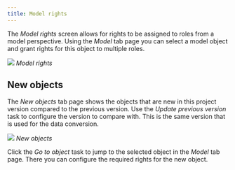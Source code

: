 ```yaml
---
title: Model rights
---
```


The *Model rights* screen allows for rights to be assigned to roles from a model perspective. Using the *Model* tab page you can select a model object and grant rights for this object to multiple roles.

![](assets/sf/model_rights.png)
*Model rights*

## New objects

The *New objects* tab page shows the objects that are new in this project version compared to the previous version. Use the *Update previous version* task to configure the version to compare with.
This is the same version that is used for the data conversion.

![](assets/sf/new_objects.png)
*New objects*

Click the *Go to object* task to jump to the selected object in the *Model* tab page. There you can configure the required rights for the new object.